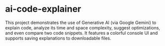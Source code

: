 # ai-code-explainer
This project demonstrates the use of Generative AI (via Google Gemini) to explain code, analyze its time and space complexity, suggest optimizations, and even compare two code snippets. It features a colorful console UI and supports saving explanations to downloadable files.
